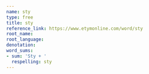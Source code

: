 ```yaml
---
name: sty
type: free
title: sty
reference_link: https://www.etymonline.com/word/sty
root_name: 
root_language: 
denotation: 
word_sums:
- sum: 'Sty + '
  respelling: sty
---
```


